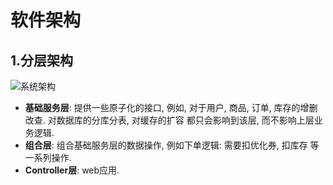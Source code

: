 # 软件架构

## 1.分层架构

![系统架构](./image/系统架构.jpg)

- **基础服务层**: 提供一些原子化的接口, 例如, 对于用户, 商品, 订单, 库存的增删改查. 对数据库的分库分表, 对缓存的扩容 都只会影响到该层, 而不影响上层业务逻辑.
- **组合层**: 组合基础服务层的数据操作, 例如下单逻辑: 需要扣优化券, 扣库存 等一系列操作.
- **Controller层**: web应用.